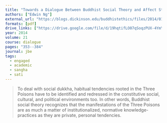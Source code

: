 ```yaml
---
title: "Towards a Dialogue Between Buddhist Social Theory and Affect Studies on the Ethico-Political Significance of Mindfulness"
authors: ["Edwin Ng"]
external_url: "https://blogs.dickinson.edu/buddhistethics/files/2014/01/Ng-BuddhistSocialTheory-final.pdf"
formats: [pdf]
drive_links: ["https://drive.google.com/file/d/19hqtifLO07qSoqzPUX-4YmYdM81Zq6-K/view?usp=drivesdk"]
year: 2014
volume: 21
course: dialogue
pages: "353--384"
journal: jbe
tags:
  - engaged
  - academic
  - sangha
  - sati
---
```


>  To deal with social dukkha, habitual tendencies rooted in the Three Poisons have to be identified and redressed in the constitutive social, cultural, and political environments too. In other words, Buddhist social theory recognizes that the manifestations of the Three Poisons are as much a matter of institutionalized, normative knowledge-practices as they are private, personal tendencies. 

